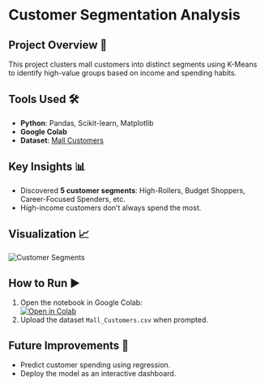 # Customer Segmentation Analysis  

## Project Overview 🎯  
This project clusters mall customers into distinct segments using K-Means to identify high-value groups based on income and spending habits.  

## Tools Used 🛠️  
- **Python**: Pandas, Scikit-learn, Matplotlib  
- **Google Colab**  
- **Dataset**: [Mall Customers](https://www.kaggle.com/datasets/vjchoudhary7/customer-segmentation-tutorial-in-python)  

## Key Insights 📊  
- Discovered **5 customer segments**: High-Rollers, Budget Shoppers, Career-Focused Spenders, etc.  
- High-income customers don’t always spend the most.  

## Visualization 📈  
![Customer Segments](https://github.com/Faiza-Kalsoom/customer-segmentation/blob/main/Clustering%20Visualization.png)  

## How to Run ▶️  
1. Open the notebook in Google Colab:  
   [![Open in Colab](https://colab.research.google.com/assets/colab-badge.svg)](https://colab.research.google.com/github/Faiza-Kalsoom/customer-segmentation/blob/main/Customer_Segmentation_K_Means.ipynb)  
2. Upload the dataset `Mall_Customers.csv` when prompted.  

## Future Improvements 🔮  
- Predict customer spending using regression.  
- Deploy the model as an interactive dashboard.  

